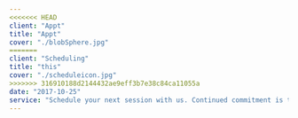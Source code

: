 ```yaml
---
<<<<<<< HEAD
client: "Appt"
title: "Appt"
cover: "./blobSphere.jpg"
=======
client: "Scheduling"
title: "this"
cover: "./scheduleicon.jpg"
>>>>>>> 316910188d2144432ae9eff3b7e38c84ca11055a
date: "2017-10-25"
service: "Schedule your next session with us. Continued commitment is the key to success! And we would love to see you again!"
---
```


